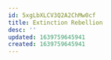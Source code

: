```yaml
---
id: 5xgLbXLCV3Q2A2ChMw0cf
title: Extinction Rebellion
desc: ''
updated: 1639759645941
created: 1639759645941
---
```


